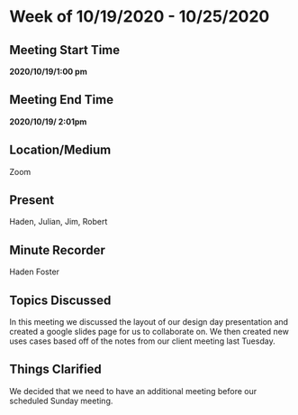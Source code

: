 # Week of 10/19/2020 - 10/25/2020

## Meeting Start Time

 **2020/10/19/1:00 pm** 

## Meeting End Time

**2020/10/19/ 2:01pm** 

## Location/Medium

Zoom

## Present

 Haden, Julian, Jim, Robert

## Minute Recorder

Haden Foster

## Topics Discussed

In this meeting we discussed the layout of our design day presentation and created a google slides page for us to collaborate on. We then created new uses cases based off of the notes from our client meeting last Tuesday.

## Things Clarified

We decided that we need to have an additional meeting before our scheduled Sunday meeting.
